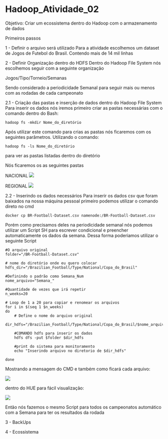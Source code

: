 # Hadoop_Atividade_02

Objetivo: 
Criar um ecossistema dentro do Hadoop com o armazenamento de dados 


Primeiros passos

1 - Definir o arquivo será utilizado 
Para a atividade escolhemos um dataset de Jogos de Futebol do Brasil. Contendo mais de 14 mil linhas 

2 - Definir Organização dentro do HDFS 
Dentro do Hadoop File System nós escolhemos seguir com a seguinte organização 

Jogos/Tipo/Torneio/Semanas

Sendo considerado a periodicidade Semanal para seguir mais ou menos com as rodadas de cada campeonato 

2.1 - Criação das pastas e inserção de dados dentro do Hadoop File System 
Para inserir os dados nós iremos primeiro criar as pastas necessárias com o comando dentro do Bash: 

```
hadoop fs -mkdir Nome_do_diretório
```

Após utilizar este comando para crias as pastas nós ficaremos com os seguintes parâmetros.
Utilizando o comando: 


```
hadoop fs -ls Nome_do_diretório
```

para ver as pastas listadas dentro do diretório

Nós ficaremos os as seguintes pastas 

NACIONAL
<img src='https://user-images.githubusercontent.com/64543476/235367299-ca5e0c82-30e8-45d2-8e00-2dac3e5ced69.jpeg'></img>

REGIONAL
<img src='https://user-images.githubusercontent.com/64543476/235367303-9cdf335c-861e-42f3-ba00-78a97eb2a492.jpeg'></img>

2.2 - Inserindo os dados necessários 
Para inserir os dados csv que foram baixados na nossa máquina pessoal primeiro podemos utilizar o comando direto no cmd 

```
docker cp BR-Football-Dataset.csv namenode:/BR-Football-Dataset.csv 
```

Porém como precisamos deles na periodicidade semanal nós podemos utilizar um Script SH para escrever condicional e preencher automaticamente os dados da semana. 
Dessa forma poderiamos utilizar o seguinte Script 

```
#O arquivo original
folder="/BR-Football-Dataset.csv"

# nome do diretório onde eu quero colocar
hdfs_dir="/Brazilian_Football/Type/National/Copa_do_Brasil"

#Definindo o padrão como Semana_Num
nome_arquivo="Semana_"

#Quantidade de vezes que irá repetir
n_weeks=20

# Loop de 1 a 20 para copiar e renomear os arquivos
for i in $(seq 1 $n_weeks) 
do
    # Define o nome do arquivo original
    dir_hdfs="/Brazilian_Football/Type/National/Copa_do_Brasil/$nome_arquivo$i"

    #COMANDO hdfs para inserir os dados
    hdfs dfs -put $folder $dir_hdfs

    #print do sistema para monitoramento
    echo "Inserindo arquivo no diretorio de $dir_hdfs"

done
```

Mostrando a mensagem do CMD e também como ficará cada arquivo: 

<img src='https://user-images.githubusercontent.com/64543476/235368172-35d96848-378a-4bf7-a9ac-352c7cbf56f8.png'></img>

dentro do HUE para fácil visualização: 

<img src='https://user-images.githubusercontent.com/64543476/235368233-7e679cfd-9db7-4a8a-b77d-56ae49c07741.png'></img>

Então nós fazemos o mesmo Script para todos os campeonatos automático com a Semana para ter os resultados da rodada 

3 - BackUps 

4 - Ecossistema 











